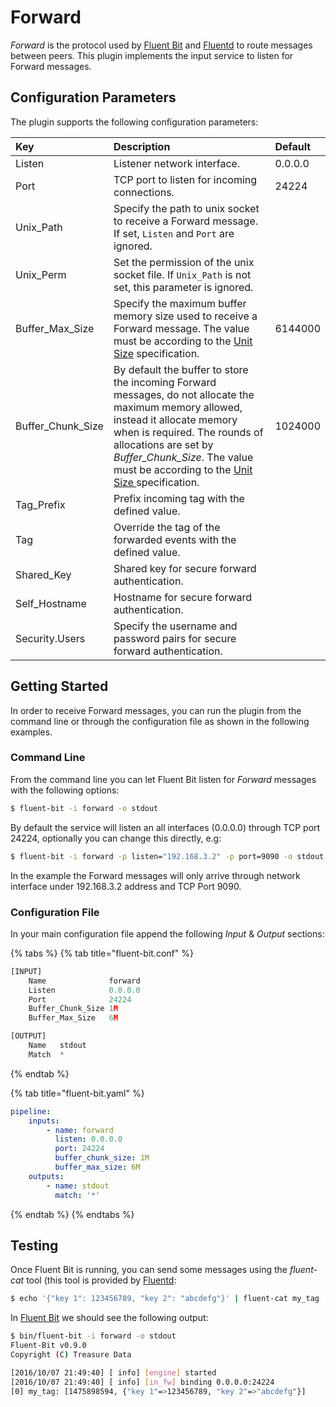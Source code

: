 # Forward

_Forward_ is the protocol used by [Fluent Bit](http://fluentbit.io) and [Fluentd](http://www.fluentd.org) to route messages between peers.
This plugin implements the input service to listen for Forward messages.

## Configuration Parameters

The plugin supports the following configuration parameters:

| Key                 | Description                                                                                                                                                                                                                                                                                                                                 | Default |
|:--------------------|:--------------------------------------------------------------------------------------------------------------------------------------------------------------------------------------------------------------------------------------------------------------------------------------------------------------------------------------------| :--- |
| Listen              | Listener network interface.                                                                                                                                                                                                                                                                                                                 | 0.0.0.0 |
| Port                | TCP port to listen for incoming connections.                                                                                                                                                                                                                                                                                                | 24224 |
| Unix_Path           | Specify the path to unix socket to receive a Forward message. If set, `Listen` and `Port` are ignored.                                                                                                                                                                                                                                      | |
| Unix_Perm           | Set the permission of the unix socket file. If `Unix_Path` is not set, this parameter is ignored.                                                                                                                                                                                                                                      | |
| Buffer\_Max\_Size   | Specify the maximum buffer memory size used to receive a Forward message. The value must be according to the [Unit Size](../../administration/configuring-fluent-bit/unit-sizes.md) specification.                                                                                                                                          | 6144000 |
| Buffer\_Chunk\_Size | By default the buffer to store the incoming Forward messages, do not allocate the maximum memory allowed, instead it allocate memory when is required. The rounds of allocations are set by _Buffer\_Chunk\_Size_. The value must be according to the [Unit Size ](../../administration/configuring-fluent-bit/unit-sizes.md)specification. | 1024000 |
| Tag_Prefix          | Prefix incoming tag with the defined value.|  |
| Tag                 | Override the tag of the forwarded events with the defined value.|  |
| Shared\_Key         | Shared key for secure forward authentication. |  |
| Self\_Hostname      | Hostname for secure forward authentication.   |  |
| Security.Users      | Specify the username and password pairs for secure forward authentication. | |

## Getting Started

In order to receive Forward messages, you can run the plugin from the command line or through the configuration file as shown in the following examples.

### Command Line

From the command line you can let Fluent Bit listen for _Forward_ messages with the following options:

```bash
$ fluent-bit -i forward -o stdout
```

By default the service will listen an all interfaces \(0.0.0.0\) through TCP port 24224, optionally you can change this directly, e.g:

```bash
$ fluent-bit -i forward -p listen="192.168.3.2" -p port=9090 -o stdout
```

In the example the Forward messages will only arrive through network interface under 192.168.3.2 address and TCP Port 9090.

### Configuration File

In your main configuration file append the following _Input_ & _Output_ sections:

{% tabs %}
{% tab title="fluent-bit.conf" %}
```python
[INPUT]
    Name              forward
    Listen            0.0.0.0
    Port              24224
    Buffer_Chunk_Size 1M
    Buffer_Max_Size   6M

[OUTPUT]
    Name   stdout
    Match  *
```
{% endtab %}

{% tab title="fluent-bit.yaml" %}
```yaml
pipeline:
    inputs:
        - name: forward
          listen: 0.0.0.0
          port: 24224
          buffer_chunk_size: 1M
          buffer_max_size: 6M
    outputs:
        - name: stdout
          match: '*'
```
{% endtab %}
{% endtabs %}


## Testing

Once Fluent Bit is running, you can send some messages using the _fluent-cat_ tool \(this tool is provided by [Fluentd](http://www.fluentd.org):

```bash
$ echo '{"key 1": 123456789, "key 2": "abcdefg"}' | fluent-cat my_tag
```

In [Fluent Bit](http://fluentbit.io) we should see the following output:

```bash
$ bin/fluent-bit -i forward -o stdout
Fluent-Bit v0.9.0
Copyright (C) Treasure Data

[2016/10/07 21:49:40] [ info] [engine] started
[2016/10/07 21:49:40] [ info] [in_fw] binding 0.0.0.0:24224
[0] my_tag: [1475898594, {"key 1"=>123456789, "key 2"=>"abcdefg"}]
```

